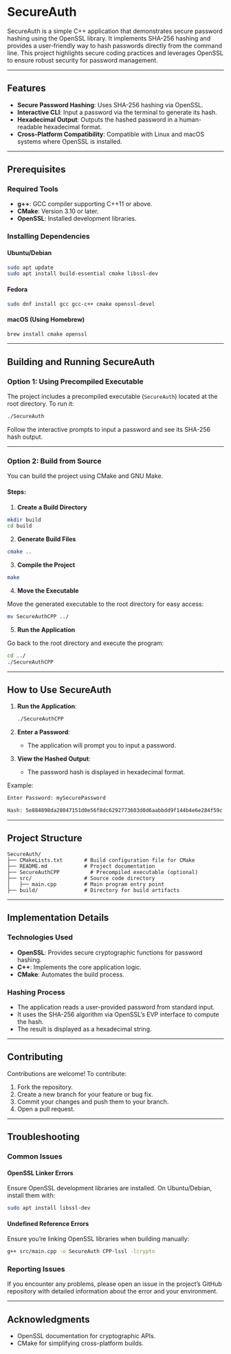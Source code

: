 # SecureAuth

SecureAuth is a simple C++ application that demonstrates secure password hashing using the OpenSSL library. It implements SHA-256 hashing and provides a user-friendly way to hash passwords directly from the command line. This project highlights secure coding practices and leverages OpenSSL to ensure robust security for password management.

---

## Features

- **Secure Password Hashing**: Uses SHA-256 hashing via OpenSSL.
- **Interactive CLI**: Input a password via the terminal to generate its hash.
- **Hexadecimal Output**: Outputs the hashed password in a human-readable hexadecimal format.
- **Cross-Platform Compatibility**: Compatible with Linux and macOS systems where OpenSSL is installed.

---

## Prerequisites

### Required Tools
- **g++**: GCC compiler supporting C++11 or above.
- **CMake**: Version 3.10 or later.
- **OpenSSL**: Installed development libraries.

### Installing Dependencies

#### Ubuntu/Debian
```bash
sudo apt update
sudo apt install build-essential cmake libssl-dev
```

#### Fedora
```bash
sudo dnf install gcc gcc-c++ cmake openssl-devel
```

#### macOS (Using Homebrew)
```bash
brew install cmake openssl
```

---

## Building and Running SecureAuth

### Option 1: Using Precompiled Executable

The project includes a precompiled executable (`SecureAuth`) located at the root directory. To run it:

```bash
./SecureAuth
```

Follow the interactive prompts to input a password and see its SHA-256 hash output.

---

### Option 2: Build from Source

You can build the project using CMake and GNU Make.

#### Steps:

1. **Create a Build Directory**

```bash
mkdir build
cd build
```

2. **Generate Build Files**

```bash
cmake ..
```

3. **Compile the Project**

```bash
make
```

4. **Move the Executable**

Move the generated executable to the root directory for easy access:

```bash
mv SecureAuthCPP ../
```

5. **Run the Application**

Go back to the root directory and execute the program:

```bash
cd ../
./SecureAuthCPP
```

---

## How to Use SecureAuth

1. **Run the Application**:
   ```bash
   ./SecureAuthCPP
   ```

2. **Enter a Password**:
   - The application will prompt you to input a password.

3. **View the Hashed Output**:
   - The password hash is displayed in hexadecimal format.

Example:
```bash
Enter Password: mySecurePassword

Hash: 5e884898da28047151d0e56f8dc6292773603d0d6aabbdd9f144b4e6e284f59c
```

---

## Project Structure

```plaintext
SecureAuth/
├── CMakeLists.txt       # Build configuration file for CMake
├── README.md            # Project documentation
├── SecureAuthCPP          # Precompiled executable (optional)
├── src/                 # Source code directory
│   ├── main.cpp         # Main program entry point
├── build/               # Directory for build artifacts
```

---

## Implementation Details

### Technologies Used
- **OpenSSL**: Provides secure cryptographic functions for password hashing.
- **C++**: Implements the core application logic.
- **CMake**: Automates the build process.

### Hashing Process
- The application reads a user-provided password from standard input.
- It uses the SHA-256 algorithm via OpenSSL’s EVP interface to compute the hash.
- The result is displayed as a hexadecimal string.

---

## Contributing

Contributions are welcome! To contribute:

1. Fork the repository.
2. Create a new branch for your feature or bug fix.
3. Commit your changes and push them to your branch.
4. Open a pull request.

---


## Troubleshooting

### Common Issues

#### OpenSSL Linker Errors
Ensure OpenSSL development libraries are installed. On Ubuntu/Debian, install them with:
```bash
sudo apt install libssl-dev
```

#### Undefined Reference Errors
Ensure you’re linking OpenSSL libraries when building manually:
```bash
g++ src/main.cpp -o SecureAuth CPP-lssl -lcrypto
```

### Reporting Issues
If you encounter any problems, please open an issue in the project’s GitHub repository with detailed information about the error and your environment.

---

## Acknowledgments
- OpenSSL documentation for cryptographic APIs.
- CMake for simplifying cross-platform builds.
